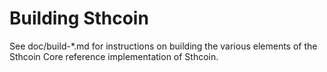 Building Sthcoin
================

See doc/build-*.md for instructions on building the various
elements of the Sthcoin Core reference implementation of Sthcoin.
